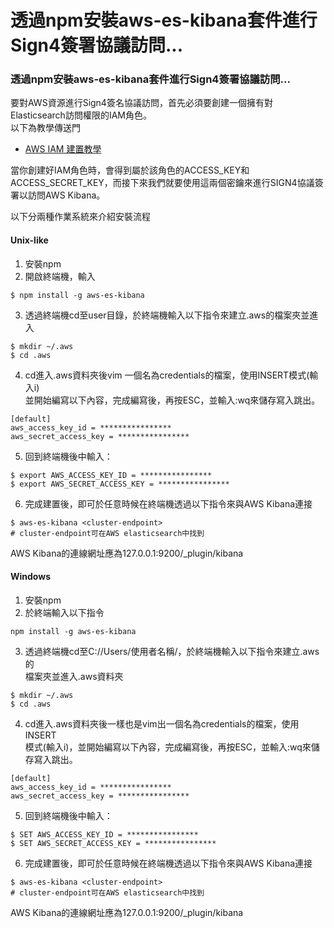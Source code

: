 # 透過npm安裝aws-es-kibana套件進行Sign4簽署協議訪問...

### 透過npm安裝aws-es-kibana套件進行Sign4簽署協議訪問...

要對AWS資源進行Sign4簽名協議訪問，首先必須要創建一個擁有對Elasticsearch訪問權限的IAM角色。  
以下為教學傳送門

* [AWS IAM 建置教學](aws-iam-jian-zhi-jiao-xue.md)

當你創建好IAM角色時，會得到屬於該角色的ACCESS\_KEY和ACCESS\_SECRET\_KEY，而接下來我們就要使用這兩個密鑰來進行SIGN4協議簽署以訪問AWS Kibana。

以下分兩種作業系統來介紹安裝流程

#### Unix-like

1. 安裝npm
2. 開啟終端機，輸入

```text
$ npm install -g aws-es-kibana
```

3. 透過終端機cd至user目錄，於終端機輸入以下指令來建立.aws的檔案夾並進入

```text
$ mkdir ~/.aws 
$ cd .aws
```

4. cd進入.aws資料夾後vim 一個名為credentials的檔案，使用INSERT模式\(輸入i\)  
   並開始編寫以下內容，完成編寫後，再按ESC，並輸入:wq來儲存寫入跳出。

```text
[default] 
aws_access_key_id = ****************
aws_secret_access_key = ****************
```


5. 回到終端機後中輸入：

```text
$ export AWS_ACCESS_KEY_ID = ****************
$ export AWS_SECRET_ACCESS_KEY = ****************
```

6. 完成建置後，即可於任意時候在終端機透過以下指令來與AWS Kibana連接

```text
$ aws-es-kibana <cluster-endpoint>
# cluster-endpoint可在AWS elasticsearch中找到
```

AWS Kibana的連線網址應為127.0.0.1:9200/\_plugin/kibana

#### Windows

1. 安裝npm
2. 於終端輸入以下指令

```text
npm install -g aws-es-kibana
```

3. 透過終端機cd至C://Users/使用者名稱/，於終端機輸入以下指令來建立.aws的  
   檔案夾並進入.aws資料夾

```text
$ mkdir ~/.aws 
$ cd .aws
```

4. cd進入.aws資料夾後一樣也是vim出一個名為credentials的檔案，使用INSERT  
   模式\(輸入i\)，並開始編寫以下內容，完成編寫後，再按ESC，並輸入:wq來儲存寫入跳出。   

```text
[default] 
aws_access_key_id = ****************
aws_secret_access_key = ****************
```
  
5. 回到終端機後中輸入：

```text
$ SET AWS_ACCESS_KEY_ID = ****************
$ SET AWS_SECRET_ACCESS_KEY = ****************
```

6. 完成建置後，即可於任意時候在終端機透過以下指令來與AWS Kibana連接

```text
$ aws-es-kibana <cluster-endpoint>
# cluster-endpoint可在AWS elasticsearch中找到
```

AWS Kibana的連線網址應為127.0.0.1:9200/\_plugin/kibana

